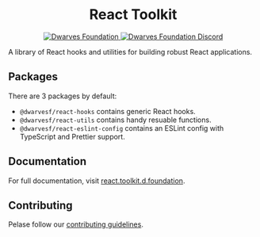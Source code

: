 <h1 align="center">
    React Toolkit
</h1>
<p align="center">
    <a href="https://github.com/dwarvesf">
        <img src="https://img.shields.io/badge/-make%20by%20dwarves-%23e13f5e?style=for-the-badge&logo=data:image/png;base64,iVBORw0KGgoAAAANSUhEUgAAACwAAAAsBAMAAADsqkcyAAAAD1BMVEUAAAD///////////////+PQt5oAAAABXRSTlMAQL//gOnhmfMAAAAJcEhZcwAAHsIAAB7CAW7QdT4AAACYSURBVHicndLRDYJAEIThMbGAI1qAYAO6bAGXYP81uSGBk+O/h3Mev4dhWJCkYZqreOi1xoh0eSIvoCaBRjc1B9+I31g9Z2aJ5jkOsYScBW8zDerO/fObnY/FiTl3caOEH2nMzpyZhezIlgqXr2OlOX617Up/nHnPUg0+LHl18YO50d3ghOy1ioeIq1ceTypsjpvYeJohfQEE5WtH+OEYkwAAAABJRU5ErkJggg==&&logoColor=white" alt="Dwarves Foundation" />
    </a>
    <a href="https://discord.gg/dwarvesv">
        <img src="https://img.shields.io/badge/-join%20the%20community-%235865F2?style=for-the-badge&logo=discord&&logoColor=white" alt="Dwarves Foundation Discord" />
    </a>
</p>

A library of React hooks and utilities for building robust React applications.

## Packages

There are 3 packages by default:

- `@dwarvesf/react-hooks` contains generic React hooks.
- `@dwarvesf/react-utils` contains handy resuable functions.
- `@dwarvesf/react-eslint-config` contains an ESLint config with TypeScript and
  Prettier support.

## Documentation

For full documentation, visit
[react.toolkit.d.foundation](https://react.toolkit.d.foundation/).

## Contributing

Pelase follow our [contributing guidelines](/CONTRIBUTING.md).
